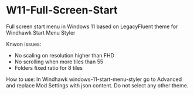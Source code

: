# W11-Full-Screen-Start
Full screen start menu in Windows 11 based on LegacyFluent theme for Windhawk Start Menu Styler    

Knwon issues:
- No scaling on resolution higher than FHD
- No scrolling when more tiles than 55 
- Folders fixed ratio for 8 tiles 

How to use:
In Windhawk windows-11-start-menu-styler go to Advanced and replace Mod Settings with json content. Do not select any other theme.  
